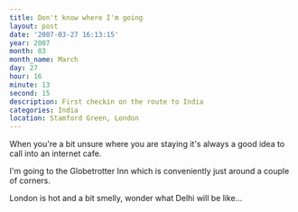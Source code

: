 ```yaml
---
title: Don't know where I'm going
layout: post
date: '2007-03-27 16:13:15'
year: 2007
month: 03
month_name: March
day: 27
hour: 16
minute: 13
second: 15
description: First checkin on the route to India
categories: India
location: Stamford Green, London
---
```

When you're a bit unsure where you are staying it's always a good idea to call into an internet cafe.

I'm going to the Globetrotter Inn which is conveniently just around a couple of corners.

London is hot and a bit smelly, wonder what Delhi will be like...
